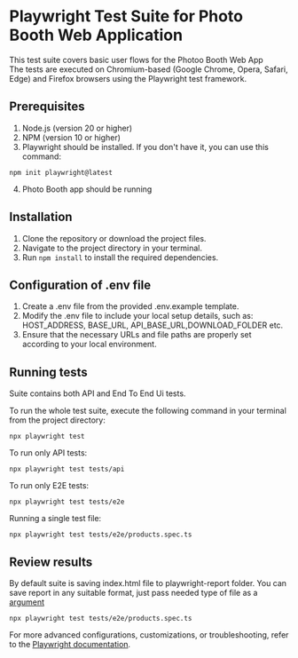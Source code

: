 # Playwright Test Suite for Photo Booth Web Application

This test suite covers basic user flows for the Photoo Booth Web App<br/>The tests are executed on Chromium-based (Google Chrome, Opera, Safari, Edge) and Firefox browsers using the Playwright test framework.

## Prerequisites

1. Node.js (version 20 or higher)
2. NPM (version 10 or higher)
3. Playwright should be installed. If you don't have it, you can use this command:  
```
npm init playwright@latest
```   
4. Photo Booth app should be running

## Installation

1. Clone the repository or download the project files.
2. Navigate to the project directory in your terminal.
3. Run ```npm install``` to install the required dependencies.

## Configuration of .env file

1. Create a .env file from the provided .env.example template. 
2. Modify the .env file to include your local setup details, such as: HOST_ADDRESS, BASE_URL, API_BASE_URL,DOWNLOAD_FOLDER etc.
3. Ensure that the necessary URLs and file paths are properly set according to your local environment.

## Running tests

Suite contains both API and End To End Ui tests.

To run the whole test suite, execute the following command in your terminal from the project directory:

```
npx playwright test
```

To run only API tests:
```
npx playwright test tests/api
```

To run only E2E tests:
```
npx playwright test tests/e2e
```

Running a single test file:
```
npx playwright test tests/e2e/products.spec.ts
```

## Review results

By default suite is saving index.html file to playwright-report folder. You can save report in any suitable format, just pass needed type of file as a [argument](https://playwright.dev/docs/test-reporters)
```
npx playwright test tests/e2e/products.spec.ts
```

For more advanced configurations, customizations, or troubleshooting, refer to the [Playwright documentation](https://playwright.dev/docs/intro).

